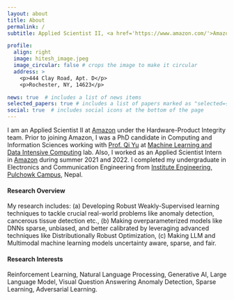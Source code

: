 ```yaml
---
layout: about
title: About
permalink: /
subtitle: Applied Scientist II, <a href='https://www.amazon.com/'>Amazon</a>, Sunnyvale, CA, 94089, USA.

profile:
  align: right
  image: hitesh_image.jpeg
  image_circular: false # crops the image to make it circular
  address: >
    <p>444 Clay Road, Apt. D</p>
    <p>Rochester, NY, 14623</p>

news: true  # includes a list of news items
selected_papers: true # includes a list of papers marked as "selected={true}"
social: true  # includes social icons at the bottom of the page
---
```

I am an Applied Scientist II at [Amazon](https://www.amazon.com/) under the Hardware-Product Integrity team. Prior to joining Amazon, I was a PhD candidate in Computing and Information Sciences working with [Prof. Qi Yu](https://www.rit.edu/directory/qyuvks-qi-yu) at [Machine Learning and Data Intensive Computing](https://www.rit.edu/mining/) lab. Also, I worked as an Applied Scientist Intern in [Amazon](https://www.amazon.com/) during summer 2021 and 2022.  I completed my undergraduate in Electronics and Communication Engineering from [Institute Engineering, Pulchowk Campus](https://pcampus.edu.np/), Nepal.

#### **Research Overview**
My research includes: (a) Developing Robust Weakly-Supervised learning techniques to  tackle crucial real-world problems like anomaly detection, cancerous tissue detection etc., (b)  Making overparameterized models like DNNs sparse, unbiased, and better calibrated by leveraging advanced techniques like Distributionally Robust Optimization, (c)  Making LLM and Multimodal machine learning models  uncertainty aware, sparse, and fair.

#### **Research Interests**
Reinforcement Learning, Natural Language Processing, Generative AI, Large Language Model, Visual Question Answering Anomaly Detection,  Sparse Learning, Adversarial Learning.

